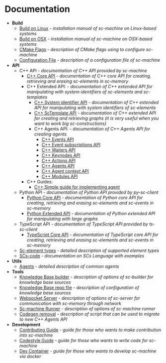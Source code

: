 # Documentation

- **Build**
    * [Build on Linux](build/linux_build.md) - *installation manual of sc-machine on Linux-based systems*
    * [Build on OSX](build/osx_build.md) - *installation manual of sc-machine on OSX-based systems*
    * [CMake Flags](build/cmake_flags.md) - *description of CMake flags using to configure sc-machine*
    * [Configuration File](build/config.md) - *description of a configuration file of sc-machine*
- **API**
    * C++ API - *documentation of C++ API provided by sc-machine*
        * [C++ Core API](sc-memory/api/cpp/core/api.md) - *documentation of C++ core API for creating, retrieving and erasing sc-elements in sc-memory*
        * C++ Extended API: - *documentation of C++ extended API for manipulating with system identifiers of sc-elements and sc-templates*
            * [C++ System identifier API](sc-memory/api/cpp/extended/helper_api.md) - *documentation of C++ extended API for manipulating with system identifiers of sc-elements*
            * [C++ ScTemplate API](sc-memory/api/cpp/extended/template_api.md) - *documentation of C++ extended API for creating and retrieving graphs (it is very useful when you want to work big sc-constructions)* 
            * C++ Agents API: - *documentation of C++ Agents API for creating agents*
                * [C++ Events API](sc-memory/api/cpp/extended/agents/events.md) 
                * [C++ Event subscriptions API](sc-memory/api/cpp/extended/agents/event_subscriptions.md) 
                * [C++ Waiters API](sc-memory/api/cpp/extended/agents/waiters.md)
                * [C++ Keynodes API](sc-memory/api/cpp/extended/agents/keynodes.md)
                * [C++ Actions API](sc-memory/api/cpp/extended/agents/actions.md) 
                * [C++ Agents API](sc-memory/api/cpp/extended/agents/agents.md)
                * [C++ Agent context API](sc-memory/api/cpp/extended/agents/agent_context.md)
                * [C++ Modules API](sc-memory/api/cpp/extended/agents/modules.md)
        * C++ Guides:
            * [C++ Simple guide for implementing agent](sc-memory/api/cpp/guides/simple_guide_for_implementing_agent.md)
    * Python API - *documentation of Python API provided by py-sc-client*
        * [Python Core API](https://github.com/ostis-ai/py-sc-client) - *documentation of Python core API for creating, retrieving and erasing sc-elements and sc-events in sc-memory*
        * [Python Extended API](https://github.com/ostis-ai/py-sc-kpm) - *documentation of Python extended API for manipulating with large graphs*
    * TypeScript API - *documentation of TypeScript API provided by ts-sc-client*
        * [TypeScript Core API](https://github.com/ostis-ai/ts-sc-client) - *documentation of TypeScript core API for creating, retrieving and erasing sc-elements and sc-events in sc-memory*
    * [Sc-element types](scs/sc_element_types.md) - *detailed description of supported element types*
    * [SCs-code](scs/scs.md) - *documentation on SCs Language with examples*
- **Utils**
    * [Agents](sc-kpm/kpm.md) - *detailed description of common agents*
- **Tools**
    * [Knowledge Base builder](sc-tools/sc_builder.md) - *description of options of sc-builder for knowledge base sources*
    * [Knowledge Base repo file](sc-tools/kb_repo_file.md) - *description of configuration of knowledge base sources*
    * [Websocket Server](sc-tools/sc_server.md) - *description of options of sc-server for communication with sc-memory through network*
    * [Sc-machine Runner](sc-tools/sc_machine.md) - *description of options of sc-machine runner*
    * [Codegen removal](sc-tools/codegen_removal.md) - *description of script that can be used to migrate to new C++ Agents API*
- **Development**
    * [Contributing Guide](https://github.com/ostis-ai/sc-machine/blob/main/CONTRIBUTING.md) - *guide for those who wants to make contribution into sc-machine*
    * [Codestyle Guide](dev/codestyle.md) - *guide for those who wants to write code for sc-machine*
    * [Dev Container](dev/devcontainer.md) - *guide for those who wants to develop sc-machine via docker*

